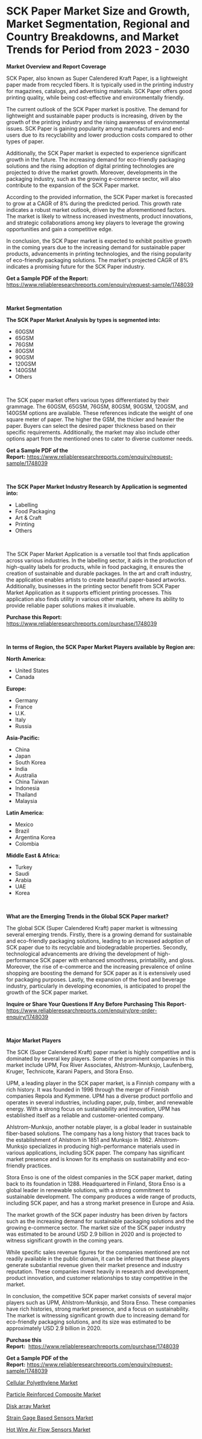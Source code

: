 <p><h1>SCK Paper Market Size and Growth, Market Segmentation, Regional and Country Breakdowns, and Market Trends for Period from 2023 -  2030</h1></p><p><strong>Market Overview and Report Coverage</strong></p>
<p><p>SCK Paper, also known as Super Calendered Kraft Paper, is a lightweight paper made from recycled fibers. It is typically used in the printing industry for magazines, catalogs, and advertising materials. SCK Paper offers good printing quality, while being cost-effective and environmentally friendly.</p><p>The current outlook of the SCK Paper market is positive. The demand for lightweight and sustainable paper products is increasing, driven by the growth of the printing industry and the rising awareness of environmental issues. SCK Paper is gaining popularity among manufacturers and end-users due to its recyclability and lower production costs compared to other types of paper.</p><p>Additionally, the SCK Paper market is expected to experience significant growth in the future. The increasing demand for eco-friendly packaging solutions and the rising adoption of digital printing technologies are projected to drive the market growth. Moreover, developments in the packaging industry, such as the growing e-commerce sector, will also contribute to the expansion of the SCK Paper market.</p><p>According to the provided information, the SCK Paper market is forecasted to grow at a CAGR of 8% during the predicted period. This growth rate indicates a robust market outlook, driven by the aforementioned factors. The market is likely to witness increased investments, product innovations, and strategic collaborations among key players to leverage the growing opportunities and gain a competitive edge.</p><p>In conclusion, the SCK Paper market is expected to exhibit positive growth in the coming years due to the increasing demand for sustainable paper products, advancements in printing technologies, and the rising popularity of eco-friendly packaging solutions. The market's projected CAGR of 8% indicates a promising future for the SCK Paper industry.</p></p>
<p><strong>Get a Sample PDF of the Report:</strong> <a href="https://www.reliableresearchreports.com/enquiry/request-sample/1748039">https://www.reliableresearchreports.com/enquiry/request-sample/1748039</a></p>
<p>&nbsp;</p>
<p><strong>Market Segmentation</strong></p>
<p><strong>The SCK Paper Market Analysis by types is segmented into:</strong></p>
<p><ul><li>60GSM</li><li>65GSM</li><li>76GSM</li><li>80GSM</li><li>90GSM</li><li>120GSM</li><li>140GSM</li><li>Others</li></ul></p>
<p>&nbsp;</p>
<p><p>The SCK paper market offers various types differentiated by their grammage. The 60GSM, 65GSM, 76GSM, 80GSM, 90GSM, 120GSM, and 140GSM options are available. These references indicate the weight of one square meter of paper. The higher the GSM, the thicker and heavier the paper. Buyers can select the desired paper thickness based on their specific requirements. Additionally, the market may also include other options apart from the mentioned ones to cater to diverse customer needs.</p></p>
<p><strong>Get a Sample PDF of the Report:</strong>&nbsp;<a href="https://www.reliableresearchreports.com/enquiry/request-sample/1748039">https://www.reliableresearchreports.com/enquiry/request-sample/1748039</a></p>
<p>&nbsp;</p>
<p><strong>The SCK Paper Market Industry Research by Application is segmented into:</strong></p>
<p><ul><li>Labelling</li><li>Food Packaging</li><li>Art & Craft</li><li>Printing</li><li>Others</li></ul></p>
<p>&nbsp;</p>
<p><p>The SCK Paper Market Application is a versatile tool that finds application across various industries. In the labelling sector, it aids in the production of high-quality labels for products, while in food packaging, it ensures the creation of sustainable and durable packages. In the art and craft industry, the application enables artists to create beautiful paper-based artworks. Additionally, businesses in the printing sector benefit from SCK Paper Market Application as it supports efficient printing processes. This application also finds utility in various other markets, where its ability to provide reliable paper solutions makes it invaluable.</p></p>
<p><strong>Purchase this Report:</strong>&nbsp; <a href="https://www.reliableresearchreports.com/purchase/1748039">https://www.reliableresearchreports.com/purchase/1748039</a></p>
<p>&nbsp;</p>
<p><strong>In terms of Region, the SCK Paper Market Players available by Region are:</strong></p>
<p>
    <p> <strong> North America: </strong>
        <ul>
            <li>United States</li>
            <li>Canada</li>
        </ul>
        </p> 
    <p> <strong> Europe: </strong>
        <ul>
            <li>Germany</li>
            <li>France</li>
            <li>U.K.</li>
            <li>Italy</li>
            <li>Russia</li>
        </ul>
        </p> 
    <p> <strong> Asia-Pacific: </strong>
        <ul>
            <li>China</li>
            <li>Japan</li>
            <li>South Korea</li>
            <li>India</li>
            <li>Australia</li>
            <li>China Taiwan</li>
            <li>Indonesia</li>
            <li>Thailand</li>
            <li>Malaysia</li>
        </ul>
        </p> 
    <p> <strong> Latin America: </strong>
        <ul>
            <li>Mexico</li>
            <li>Brazil</li>
            <li>Argentina Korea</li>
            <li>Colombia</li>
        </ul>
        </p> 
    <p> <strong> Middle East & Africa: </strong>
        <ul>
            <li>Turkey</li>
            <li>Saudi</li>
            <li>Arabia</li>
            <li>UAE</li>
            <li>Korea</li>
        </ul>
    </p>
    </p>
<p>&nbsp;</p>
<p><strong>What are the Emerging Trends in the Global SCK Paper market?</strong></p>
<p><p>The global SCK (Super Calendered Kraft) paper market is witnessing several emerging trends. Firstly, there is a growing demand for sustainable and eco-friendly packaging solutions, leading to an increased adoption of SCK paper due to its recyclable and biodegradable properties. Secondly, technological advancements are driving the development of high-performance SCK paper with enhanced smoothness, printability, and gloss. Moreover, the rise of e-commerce and the increasing prevalence of online shopping are boosting the demand for SCK paper as it is extensively used for packaging purposes. Lastly, the expansion of the food and beverage industry, particularly in developing economies, is anticipated to propel the growth of the SCK paper market.</p></p>
<p><strong>Inquire or Share Your Questions If Any Before Purchasing This Report</strong>- <a href="https://www.reliableresearchreports.com/enquiry/pre-order-enquiry/1748039">https://www.reliableresearchreports.com/enquiry/pre-order-enquiry/1748039</a></p>
<p>&nbsp;</p>
<p><strong>Major Market Players</strong></p>
<p><p>The SCK (Super Calendered Kraft) paper market is highly competitive and is dominated by several key players. Some of the prominent companies in this market include UPM, Fox River Associates, Ahlstrom-Munksjo, Laufenberg, Kruger, Technicote, Karani Papers, and Stora Enso.</p><p>UPM, a leading player in the SCK paper market, is a Finnish company with a rich history. It was founded in 1996 through the merger of Finnish companies Repola and Kymmene. UPM has a diverse product portfolio and operates in several industries, including paper, pulp, timber, and renewable energy. With a strong focus on sustainability and innovation, UPM has established itself as a reliable and customer-oriented company.</p><p>Ahlstrom-Munksjo, another notable player, is a global leader in sustainable fiber-based solutions. The company has a long history that traces back to the establishment of Ahlstrom in 1851 and Munksjo in 1862. Ahlstrom-Munksjo specializes in producing high-performance materials used in various applications, including SCK paper. The company has significant market presence and is known for its emphasis on sustainability and eco-friendly practices.</p><p>Stora Enso is one of the oldest companies in the SCK paper market, dating back to its foundation in 1288. Headquartered in Finland, Stora Enso is a global leader in renewable solutions, with a strong commitment to sustainable development. The company produces a wide range of products, including SCK paper, and has a strong market presence in Europe and Asia.</p><p>The market growth of the SCK paper industry has been driven by factors such as the increasing demand for sustainable packaging solutions and the growing e-commerce sector. The market size of the SCK paper industry was estimated to be around USD 2.9 billion in 2020 and is projected to witness significant growth in the coming years.</p><p>While specific sales revenue figures for the companies mentioned are not readily available in the public domain, it can be inferred that these players generate substantial revenue given their market presence and industry reputation. These companies invest heavily in research and development, product innovation, and customer relationships to stay competitive in the market.</p><p>In conclusion, the competitive SCK paper market consists of several major players such as UPM, Ahlstrom-Munksjo, and Stora Enso. These companies have rich histories, strong market presence, and a focus on sustainability. The market is witnessing significant growth due to increasing demand for eco-friendly packaging solutions, and its size was estimated to be approximately USD 2.9 billion in 2020.</p></p>
<p><strong>Purchase this Report:</strong>&nbsp;&nbsp;<a href="https://www.reliableresearchreports.com/purchase/1748039">https://www.reliableresearchreports.com/purchase/1748039</a></p>
<p></p>
<p><strong>Get a Sample PDF of the Report:</strong>&nbsp;<a href="https://www.reliableresearchreports.com/enquiry/request-sample/1748039">https://www.reliableresearchreports.com/enquiry/request-sample/1748039</a></p>
<p><p><a href="https://github.com/sofayahoo2023/Market-Research-Report-List-1/blob/main/cellular-polyethylene-market.md">Cellular Polyethylene Market</a></p><p><a href="https://github.com/vimar16th/Market-Research-Report-List-1/blob/main/particle-reinforced-composite-market.md">Particle Reinforced Composite Market</a></p><p><a href="https://medium.com/@ulicesdoyle2023/disk-array-market-size-reveals-the-best-marketing-channels-in-global-industry-2f2ee456205b">Disk array Market</a></p><p><a href="https://medium.com/@shaniekunze/strain-gage-based-sensors-market-size-reveals-the-best-marketing-channels-in-global-industry-14dba7e7e880">Strain Gage Based Sensors Market</a></p><p><a href="https://medium.com/@walkersipes1943/hot-wire-air-flow-sensors-market-research-report-its-history-and-forecast-2023-to-2030-a90e39f0ad87">Hot Wire Air Flow Sensors Market</a></p></p>